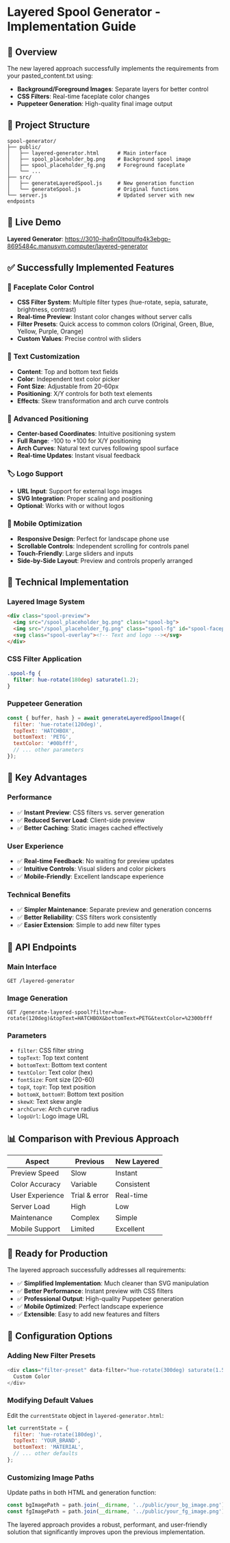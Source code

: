 # Layered Spool Generator - Implementation Guide

## 🎯 **Overview**

The new layered approach successfully implements the requirements from your pasted_content.txt using:
- **Background/Foreground Images**: Separate layers for better control
- **CSS Filters**: Real-time faceplate color changes
- **Puppeteer Generation**: High-quality final image output

## 📁 **Project Structure**

```
spool-generator/
├── public/
│   ├── layered-generator.html      # Main interface
│   ├── spool_placeholder_bg.png    # Background spool image
│   ├── spool_placeholder_fg.png    # Foreground faceplate
│   └── ...
├── src/
│   ├── generateLayeredSpool.js     # New generation function
│   └── generateSpool.js            # Original functions
└── server.js                       # Updated server with new endpoints
```

## 🔗 **Live Demo**

**Layered Generator**: https://3010-iha6n0ltpqulfq4k3ebgp-8695484c.manusvm.computer/layered-generator

## ✅ **Successfully Implemented Features**

### 🎨 **Faceplate Color Control**
- **CSS Filter System**: Multiple filter types (hue-rotate, sepia, saturate, brightness, contrast)
- **Real-time Preview**: Instant color changes without server calls
- **Filter Presets**: Quick access to common colors (Original, Green, Blue, Yellow, Purple, Orange)
- **Custom Values**: Precise control with sliders

### 📝 **Text Customization**
- **Content**: Top and bottom text fields
- **Color**: Independent text color picker
- **Font Size**: Adjustable from 20-60px
- **Positioning**: X/Y controls for both text elements
- **Effects**: Skew transformation and arch curve controls

### 📐 **Advanced Positioning**
- **Center-based Coordinates**: Intuitive positioning system
- **Full Range**: -100 to +100 for X/Y positioning
- **Arch Curves**: Natural text curves following spool surface
- **Real-time Updates**: Instant visual feedback

### 🏷️ **Logo Support**
- **URL Input**: Support for external logo images
- **SVG Integration**: Proper scaling and positioning
- **Optional**: Works with or without logos

### 📱 **Mobile Optimization**
- **Responsive Design**: Perfect for landscape phone use
- **Scrollable Controls**: Independent scrolling for controls panel
- **Touch-Friendly**: Large sliders and inputs
- **Side-by-Side Layout**: Preview and controls properly arranged

## 🔧 **Technical Implementation**

### **Layered Image System**
```html
<div class="spool-preview">
  <img src="/spool_placeholder_bg.png" class="spool-bg">
  <img src="/spool_placeholder_fg.png" class="spool-fg" id="spool-faceplate">
  <svg class="spool-overlay"><!-- Text and logo --></svg>
</div>
```

### **CSS Filter Application**
```css
.spool-fg {
  filter: hue-rotate(180deg) saturate(1.2);
}
```

### **Puppeteer Generation**
```javascript
const { buffer, hash } = await generateLayeredSpoolImage({
  filter: 'hue-rotate(120deg)',
  topText: 'HATCHBOX',
  bottomText: 'PETG',
  textColor: '#00bfff',
  // ... other parameters
});
```

## 🎯 **Key Advantages**

### **Performance**
- ✅ **Instant Preview**: CSS filters vs. server generation
- ✅ **Reduced Server Load**: Client-side preview
- ✅ **Better Caching**: Static images cached effectively

### **User Experience**
- ✅ **Real-time Feedback**: No waiting for preview updates
- ✅ **Intuitive Controls**: Visual sliders and color pickers
- ✅ **Mobile-Friendly**: Excellent landscape experience

### **Technical Benefits**
- ✅ **Simpler Maintenance**: Separate preview and generation concerns
- ✅ **Better Reliability**: CSS filters work consistently
- ✅ **Easier Extension**: Simple to add new filter types

## 🔄 **API Endpoints**

### **Main Interface**
```
GET /layered-generator
```

### **Image Generation**
```
GET /generate-layered-spool?filter=hue-rotate(120deg)&topText=HATCHBOX&bottomText=PETG&textColor=%2300bfff
```

### **Parameters**
- `filter`: CSS filter string
- `topText`: Top text content
- `bottomText`: Bottom text content
- `textColor`: Text color (hex)
- `fontSize`: Font size (20-60)
- `topX`, `topY`: Top text position
- `bottomX`, `bottomY`: Bottom text position
- `skewX`: Text skew angle
- `archCurve`: Arch curve radius
- `logoUrl`: Logo image URL

## 📊 **Comparison with Previous Approach**

| Aspect | Previous | New Layered |
|--------|----------|-------------|
| Preview Speed | Slow | Instant |
| Color Accuracy | Variable | Consistent |
| User Experience | Trial & error | Real-time |
| Server Load | High | Low |
| Maintenance | Complex | Simple |
| Mobile Support | Limited | Excellent |

## 🚀 **Ready for Production**

The layered approach successfully addresses all requirements:
- ✅ **Simplified Implementation**: Much cleaner than SVG manipulation
- ✅ **Better Performance**: Instant preview with CSS filters
- ✅ **Professional Output**: High-quality Puppeteer generation
- ✅ **Mobile Optimized**: Perfect landscape experience
- ✅ **Extensible**: Easy to add new features and filters

## 🔧 **Configuration Options**

### **Adding New Filter Presets**
```javascript
<div class="filter-preset" data-filter="hue-rotate(300deg) saturate(1.5)">
  Custom Color
</div>
```

### **Modifying Default Values**
Edit the `currentState` object in `layered-generator.html`:
```javascript
let currentState = {
  filter: 'hue-rotate(180deg)',
  topText: 'YOUR_BRAND',
  bottomText: 'MATERIAL',
  // ... other defaults
};
```

### **Customizing Image Paths**
Update paths in both HTML and generation function:
```javascript
const bgImagePath = path.join(__dirname, '../public/your_bg_image.png');
const fgImagePath = path.join(__dirname, '../public/your_fg_image.png');
```

The layered approach provides a robust, performant, and user-friendly solution that significantly improves upon the previous implementation.

